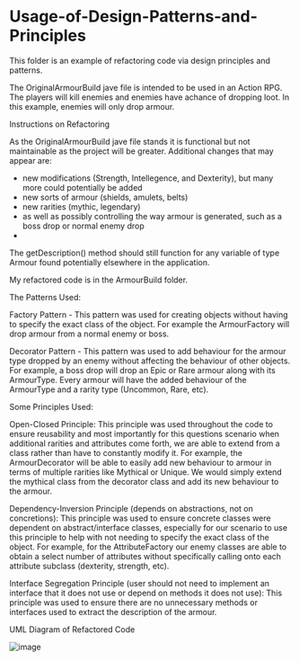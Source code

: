 # Usage-of-Design-Patterns-and-Principles
This folder is an example of refactoring code via design principles and patterns. 

The OriginalArmourBuild jave file is intended to be used in an Action RPG. The players will kill enemies and enemies have achance of dropping loot.
In this example, enemies will only drop armour.

Instructions on Refactoring

As the OriginalArmourBuild jave file stands it is functional but not maintainable as the project will be greater.
Additional changes that may appear are:
- new modifications (Strength, Intellegence, and Dexterity), but many more could potentially be added
- new sorts of armour (shields, amulets, belts)
- new rarities (mythic, legendary)
- as well as possibly controlling the way armour is generated, such as a boss drop or normal enemy drop
- 
The getDescription() method should still function for any variable of type Armour found potentially elsewhere in the application.


My refactored code is in the ArmourBuild folder.

The Patterns Used:

Factory Pattern - This pattern was used for creating objects without having to specify the exact class of the object. For example the ArmourFactory will drop armour from a normal enemy or boss.

Decorator Pattern - This pattern was used to add behaviour for the armour type dropped by an enemy without affecting the behaviour of other objects. For example, a boss drop will drop an Epic or Rare armour along with its ArmourType. Every armour will have the added behaviour of the ArmourType and a rarity type (Uncommon, Rare, etc).

Some Principles Used:

Open-Closed Principle: This principle was used throughout the code to ensure reusability and most importantly for this questions scenario when additional rarities and attributes come forth, we are able to extend from a class rather than have to constantly modify it. For example, the ArmourDecorator will be able to easily add new behaviour to armour in terms of multiple rarities like Mythical or Unique. We would simply extend the mythical class from the decorator class and add its new behaviour to the armour.

Dependency-Inversion Principle (depends on abstractions, not on concretions): This principle was used to ensure concrete classes were dependent on abstract/interface classes, especially for our scenario to use this principle to help with not needing to specify the exact class of the object. For example, for the AttributeFactory our enemy classes are able to obtain a select number of attributes without specifically calling onto each attribute subclass (dexterity, strength, etc).

Interface Segregation Principle (user should not need to implement an interface that it does not use or depend on methods it does not use): This principle was used to ensure there are no unnecessary methods or interfaces used to extract the description of the armour. 

UML Diagram of Refactored Code

![image](https://user-images.githubusercontent.com/89663127/154097520-4913c559-29ff-440a-902f-2b79e99f2e69.png)
